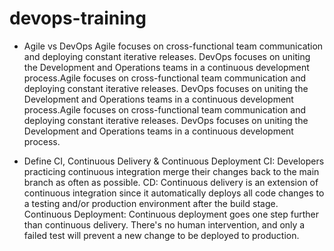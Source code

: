 # devops-training
- Agile vs DevOps
	Agile focuses on cross-functional team communication and deploying constant iterative releases. DevOps focuses on uniting the Development and Operations teams in a continuous development process.Agile focuses on cross-functional team communication and deploying constant iterative releases. DevOps focuses on uniting the Development and Operations teams in a continuous development process.Agile focuses on cross-functional team communication and deploying constant iterative releases. DevOps focuses on uniting the Development and Operations teams in a continuous development process.

- Define CI, Continuous Delivery & Continuous Deployment
	CI: Developers practicing continuous integration merge their changes back to the main branch as often as possible.
	CD: Continuous delivery is an extension of continuous integration since it automatically deploys all code changes to a testing and/or production environment after the build stage.
	Continuous Deployment: Continuous deployment goes one step further than continuous delivery. There's no human intervention, and only a failed test will prevent a new change to be deployed to production.
